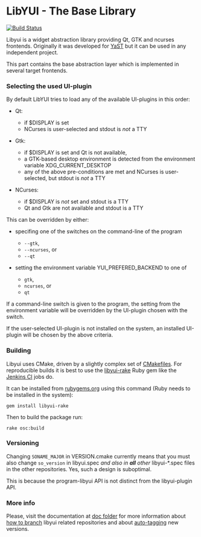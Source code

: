 # LibYUI - The Base Library

[![Build Status](https://travis-ci.org/libyui/libyui.svg?branch=master)](https://travis-ci.org/libyui/libyui)

Libyui is a widget abstraction library providing Qt, GTK and ncurses
frontends. Originally it was developed for [YaST](https://yast.github.io/)
but it can be used in any independent project.

This part contains the base abstraction layer which is implemented in several
target frontends.


### Selecting the used UI-plugin

By default LibYUI tries to load any of the available UI-plugins in this order:

* Qt:
  - if $DISPLAY is set
  - NCurses is user-selected and stdout is *not* a TTY

* Gtk:
  - if $DISPLAY is set and Qt is not available,
  - a GTK-based desktop environment is detected from the environment variable
    XDG_CURRENT_DESKTOP
  - any of the above pre-conditions are met and NCurses is user-selected, but
    stdout is *not* a TTY

* NCurses:
  - if $DISPLAY is *not* set and stdout is a TTY
  - Qt and Gtk are not available and stdout is a TTY

This can be overridden by either:

* specifing one of the switches on the command-line of the program
  - `--gtk`,
  - `--ncurses`, or
  - `--qt`

* setting the environment variable YUI_PREFERED_BACKEND to one of
  - `gtk`,
  - `ncurses`, or
  - `qt`

If a command-line switch is given to the program, the setting from the environment
variable will be overridden by the UI-plugin chosen with the switch.

If the user-selected UI-plugin is not installed on the system, an installed
UI-plugin will be chosen by the above criteria.


### Building

Libyui uses CMake, driven by a slightly complex set of
[CMakefiles](https://github.com/libyui/libyui/tree/master/buildtools). For
reproducible builds it is best to use the [libyui-rake](
https://github.com/libyui/libyui-rake) Ruby gem like the [Jenkins CI](
https://ci.opensuse.org/view/libyui/) jobs do.

It can be installed from [rubygems.org](https://rubygems.org/gems/libyui-rake/)
using this command (Ruby needs to be installed in the system):

```
gem install libyui-rake
```

Then to build the package run:

```
rake osc:build
```

### Versioning

Changing `SONAME_MAJOR` in VERSION.cmake currently means that you must also
change `so_version` in libyui.spec *and also in **all** other* libyui-*.spec
files in the other repositories. Yes, such a design is suboptimal.

This is because the program-libyui API is not distinct
from the libyui-plugin API.


### More info

Please, visit the documentation at [doc folder](https://github.com/libyui/libyui/tree/master/doc) for
more information about [how to branch](https://github.com/libyui/libyui/tree/master/doc/branching.md)
libyui related repositories and about [auto-tagging](https://github.com/libyui/libyui/tree/master/doc/auto-tagging.md)
new versions.
